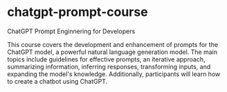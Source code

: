 # chatgpt-prompt-course
ChatGPT Prompt Enginnering for Developers

This course covers the development and enhancement of prompts for the ChatGPT model, a powerful natural language generation model. The main topics include guidelines for effective prompts, an iterative approach, summarizing information, inferring responses, transforming inputs, and expanding the model's knowledge. Additionally, participants will learn how to create a chatbot using ChatGPT.
